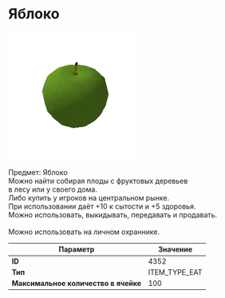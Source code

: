 # Яблоко

![Item Image](../img/4352.webp?raw=true)

Предмет: Яблоко<br>Можно найти собирая плоды с фруктовых деревьев<br>в лесу или у своего дома.<br>Либо купить у игроков на центральном рынке.<br>При использовании даёт +10 к сытости и +5 здоровья.<br>Можно использовать, выкидывать, передавать и продавать.<br><br>Можно использовать на личном охраннике.


| Параметр | Значение |
|----------|----------|
| **ID** | 4352 |
| **Тип** | ITEM_TYPE_EAT |
| **Максимальное количество в ячейке** | 100 |

